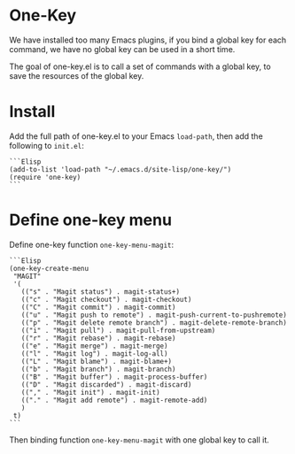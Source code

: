 # One-Key

We have installed too many Emacs plugins, if you bind a global key for each command, we have no global key can be used in a short time.

The goal of one-key.el is to call a set of commands with a global key, to save the resources of the global key.

# Install
Add the full path of one-key.el to your Emacs ```load-path```, then add the following to `init.el`:

    ```Elisp
    (add-to-list 'load-path "~/.emacs.d/site-lisp/one-key/")
    (require 'one-key)
    ```

# Define one-key menu

Define one-key function ```one-key-menu-magit```:

    ```Elisp
    (one-key-create-menu
     "MAGIT"
     '(
       (("s" . "Magit status") . magit-status+)
       (("c" . "Magit checkout") . magit-checkout)
       (("C" . "Magit commit") . magit-commit)
       (("u" . "Magit push to remote") . magit-push-current-to-pushremote)
       (("p" . "Magit delete remote branch") . magit-delete-remote-branch)
       (("i" . "Magit pull") . magit-pull-from-upstream)
       (("r" . "Magit rebase") . magit-rebase)
       (("e" . "Magit merge") . magit-merge)
       (("l" . "Magit log") . magit-log-all)
       (("L" . "Magit blame") . magit-blame+)
       (("b" . "Magit branch") . magit-branch)
       (("B" . "Magit buffer") . magit-process-buffer)
       (("D" . "Magit discarded") . magit-discard)
       (("," . "Magit init") . magit-init)
       (("." . "Magit add remote") . magit-remote-add)
       )
     t)
    ```

Then binding function ```one-key-menu-magit``` with one global key to call it.
